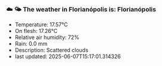 ### ☁️ 🌤️  The weather in Florianópolis is: Florianópolis

- Temperature: 17.57°C
- On flesh: 17.26°C
- Relative air humidity: 72%
- Rain: 0.0 mm
- Description: Scattered clouds
- last updated: 2025-06-07T15:17:01.314326
